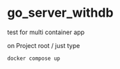 # go_server_withdb
test for multi container app

on Project root /
just type
```
docker compose up
```
